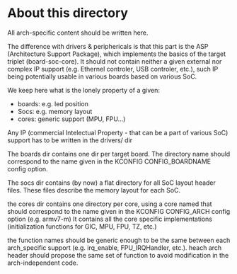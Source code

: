 About this directory
====================

All arch-specific content should be written here.

The difference with drivers & periphericals is that this part is the ASP
(Architecture Support Package), which implements the basics of the target
triplet (board-soc-core). It should not contain neither a given external
nor complex IP support (e.g. Ethernel controler, USB controler, etc.),
such IP being potentially usable in various boards based on various SoC.

We keep here what is the lonely property of a given:
 - boards: e.g. led position
 - Socs: e.g. memory layout
 - cores: generic support (MPU, FPU...)

Any IP (commercial Intelectual Property - that can be a part of various SoC)
support has to be written in the drivers/ dir

The boards dir contains one dir per target board. The directory name should
correspond to the name given in the KCONFIG CONFIG_BOARDNAME config option.

The socs dir contains (by now) a flat directory for all SoC layout header files.
These files describe the memory layout for each SoC.

the cores dir contains one directory per core, using a core named that should
correspond to the name given in the KCONFIG CONFIG_ARCH config option (e.g.
armv7-m) It contains all the core specific implementations (initialization functions
for GIC, MPU, FPU, TZ, etc.)

the function names should be generic enough to be the same between each
arch_specific support (e.g. irq_enable, FPU_IRQHandler, etc.). heach arch
header should propose the same set of function to avoid modification in the
arch-independent code.
